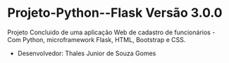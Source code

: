 # Projeto-Python--Flask Versão 3.0.0
Projeto Concluido de uma aplicação Web de cadastro de funcionários - Com Python, microframework Flask, HTML, Bootstrap e CSS.

- Desenvolvedor: Thales Junior de Souza Gomes
